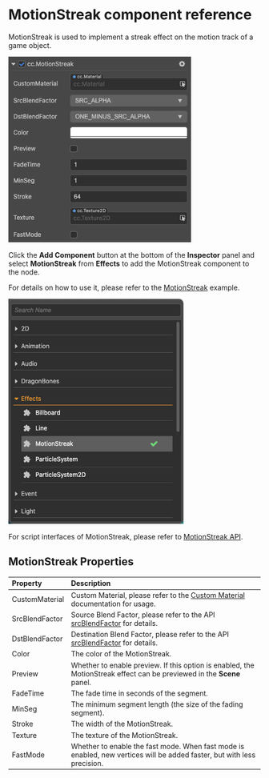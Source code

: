 # MotionStreak component reference

MotionStreak is used to implement a streak effect on the motion track of a game object.

![motionstreak](motion-streak/motionstreak.png)

Click the **Add Component** button at the bottom of the **Inspector** panel and select **MotionStreak** from **Effects** to add the MotionStreak component to the node.

For details on how to use it, please refer to the [MotionStreak](https://github.com/cocos-creator/test-cases-3d/tree/v3.3/assets/cases/ui/24.motion-streak) example.

![add motionStreak](motion-streak/add-motion-streak.png)

For script interfaces of MotionStreak, please refer to [MotionStreak API](__APIDOC__/en/#/docs/3.3/en/particle2d/Class/MotionStreak).

## MotionStreak Properties

| Property | Description
| :-------------- | :----------- |
| CustomMaterial | Custom Material, please refer to the [Custom Material](./../../ui-system/components/engine/ui-material.md) documentation for usage. |
| SrcBlendFactor | Source Blend Factor, please refer to the API [srcBlendFactor](__APIDOC__/en/#/docs/3.3/en/particle2d/Class/ParticleSystem2D?id=srcblendfactor) for details. |
| DstBlendFactor | Destination Blend Factor, please refer to the API [srcBlendFactor](__APIDOC__/en/#/docs/3.3/en/particle2d/Class/ParticleSystem2D?id=dstblendfactor) for details. |
| Color | The color of the MotionStreak. |
| Preview | Whether to enable preview. If this option is enabled, the MotionStreak effect can be previewed in the **Scene** panel. |
| FadeTime | The fade time in seconds of the segment. |
| MinSeg | The minimum segment length (the size of the fading segment). |
| Stroke | The width of the MotionStreak. |
| Texture | The texture of the MotionStreak. |
| FastMode | Whether to enable the fast mode. When fast mode is enabled, new vertices will be added faster, but with less precision. |

